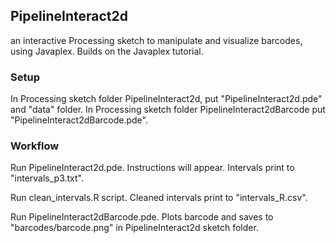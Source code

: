 ## PipelineInteract2d

an interactive Processing sketch to manipulate and visualize barcodes, using Javaplex.  Builds on the Javaplex tutorial.

### Setup

In Processing sketch folder PipelineInteract2d, put "PipelineInteract2d.pde" and "data" folder.  In Processing sketch folder PipelineInteract2dBarcode put "PipelineInteract2dBarcode.pde".

### Workflow

Run PipelineInteract2d.pde.  Instructions will appear.  Intervals print to "intervals_p3.txt".  

Run clean_intervals.R script.  Cleaned intervals print to "intervals_R.csv".

Run PipelineInteract2dBarcode.pde.  Plots barcode and saves to "barcodes/barcode.png" in PipelineInteract2d sketch folder.

